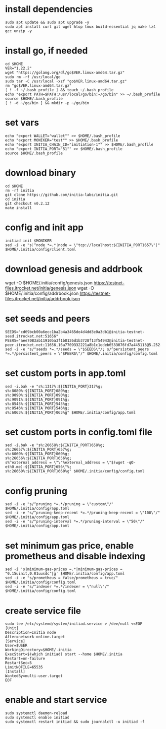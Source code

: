 
# install dependencies
```
sudo apt update && sudo apt upgrade -y
sudo apt install curl git wget htop tmux build-essential jq make lz4 gcc unzip -y
```
# install go, if needed
```
cd $HOME
VER="1.22.2"
wget "https://golang.org/dl/go$VER.linux-amd64.tar.gz"
sudo rm -rf /usr/local/go
sudo tar -C /usr/local -xzf "go$VER.linux-amd64.tar.gz"
rm "go$VER.linux-amd64.tar.gz"
[ ! -f ~/.bash_profile ] && touch ~/.bash_profile
echo "export PATH=$PATH:/usr/local/go/bin:~/go/bin" >> ~/.bash_profile
source $HOME/.bash_profile
[ ! -d ~/go/bin ] && mkdir -p ~/go/bin
```
# set vars
```
echo "export WALLET="wallet"" >> $HOME/.bash_profile
echo "export MONIKER="test"" >> $HOME/.bash_profile
echo "export INITIA_CHAIN_ID="initiation-1"" >> $HOME/.bash_profile
echo "export INITIA_PORT="51"" >> $HOME/.bash_profile
source $HOME/.bash_profile
```
# download binary
```
cd $HOME
rm -rf initia
git clone https://github.com/initia-labs/initia.git
cd initia
git checkout v0.2.12
make install
```
# config and init app
```
initiad init $MONIKER
sed -i -e "s|^node *=.*|node = \"tcp://localhost:${INITIA_PORT}657\"|" $HOME/.initia/config/client.toml
```
# download genesis and addrbook
wget -O $HOME/.initia/config/genesis.json https://testnet-files.itrocket.net/initia/genesis.json
wget -O $HOME/.initia/config/addrbook.json https://testnet-files.itrocket.net/initia/addrbook.json

# set seeds and peers
```
SEEDS="cd69bcb00a6ecc1ba2b4a3465de4d4dd3e0a3db1@initia-testnet-seed.itrocket.net:51656"
PEERS="aee7083ab11910ba3f1b8126d1b3728f13f54943@initia-testnet-peer.itrocket.net:11656,16a7709332221a8b1c1edeb6533076fd7a445113@5.252.55.156:26656,07632ab562028c3394ee8e78823069bfc8de7b4c@37.27.52.25:19656,e8dfba2642dd70e74476dcbcfaf7b249ffcdbfc5@195.26.255.211:15056,1f6633bc18eb06b6c0cab97d72c585a6d7a207bc@65.109.59.22:25756,767fdcfdb0998209834b929c59a2b57d474cc496@207.148.114.112:26656,093e1b89a498b6a8760ad2188fbda30a05e4f300@35.240.207.217:26656,5f934bd7a9d60919ee67968d72405573b7b14ed0@65.21.202.124:29656,d59ced58011e8c56ad89448094b3270863aa962f@62.210.173.57:26656"
sed -i -e "s/^seeds *=.*/seeds = \"$SEEDS\"/; s/^persistent_peers *=.*/persistent_peers = \"$PEERS\"/" $HOME/.initia/config/config.toml
```
# set custom ports in app.toml
```
sed -i.bak -e "s%:1317%:${INITIA_PORT}317%g;
s%:8080%:${INITIA_PORT}080%g;
s%:9090%:${INITIA_PORT}090%g;
s%:9091%:${INITIA_PORT}091%g;
s%:8545%:${INITIA_PORT}545%g;
s%:8546%:${INITIA_PORT}546%g;
s%:6065%:${INITIA_PORT}065%g" $HOME/.initia/config/app.toml
```
# set custom ports in config.toml file
```
sed -i.bak -e "s%:26658%:${INITIA_PORT}658%g;
s%:26657%:${INITIA_PORT}657%g;
s%:6060%:${INITIA_PORT}060%g;
s%:26656%:${INITIA_PORT}656%g;
s%^external_address = \"\"%external_address = \"$(wget -qO- eth0.me):${INITIA_PORT}656\"%;
s%:26660%:${INITIA_PORT}660%g" $HOME/.initia/config/config.toml
```
# config pruning
```
sed -i -e "s/^pruning *=.*/pruning = \"custom\"/" $HOME/.initia/config/app.toml
sed -i -e "s/^pruning-keep-recent *=.*/pruning-keep-recent = \"100\"/" $HOME/.initia/config/app.toml
sed -i -e "s/^pruning-interval *=.*/pruning-interval = \"50\"/" $HOME/.initia/config/app.toml
```
# set minimum gas price, enable prometheus and disable indexing
```
sed -i 's|minimum-gas-prices =.*|minimum-gas-prices = "0.15uinit,0.01uusdc"|g' $HOME/.initia/config/app.toml
sed -i -e "s/prometheus = false/prometheus = true/" $HOME/.initia/config/config.toml
sed -i -e "s/^indexer *=.*/indexer = \"null\"/" $HOME/.initia/config/config.toml
```
# create service file
```
sudo tee /etc/systemd/system/initiad.service > /dev/null <<EOF
[Unit]
Description=Initia node
After=network-online.target
[Service]
User=$USER
WorkingDirectory=$HOME/.initia
ExecStart=$(which initiad) start --home $HOME/.initia
Restart=on-failure
RestartSec=5
LimitNOFILE=65535
[Install]
WantedBy=multi-user.target
EOF
```

# enable and start service
```
sudo systemctl daemon-reload
sudo systemctl enable initiad
sudo systemctl restart initiad && sudo journalctl -u initiad -f
```